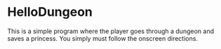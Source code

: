 # HelloDungeon

This is a simple program where the player goes through a dungeon and saves a princess. You simply must follow the onscreen directions.
